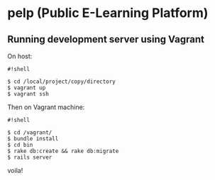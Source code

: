 # pelp (Public E-Learning Platform)

## Running development server using Vagrant

On host:
```
#!shell

$ cd /local/project/copy/directory
$ vagrant up
$ vagrant ssh
```


Then on Vagrant machine:

```
#!shell

$ cd /vagrant/
$ bundle install
$ cd bin
$ rake db:create && rake db:migrate
$ rails server
```


voila!